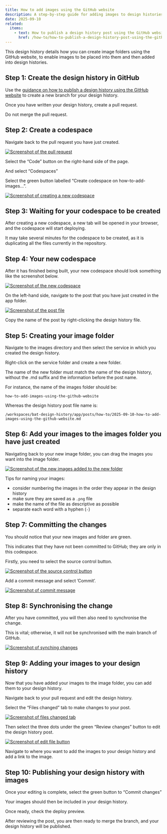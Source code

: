 ```yaml
---
title: How to add images using the GitHub website
description: A step-by-step guide for adding images to design histories using the GitHub website
date: 2025-09-10
related:
  items:
    - text: How to publish a design history post using the GitHub website
      href: /how-to/how-to-publish-a-design-history-post-using-the-github-website/
---
```


This design history details how you can create image folders using the GitHub website, to enable images to be placed into them and then added into design histories.

## Step 1: Create the design history in GitHub

Use the [guidance on how to publish a design history using the GitHub website](/how-to/how-to-publish-a-design-history-post-using-the-github-website/) to create a new branch for your design history.

Once you have written your design history, create a pull request.

Do not merge the pull request.

## Step 2: Create a codespace

Navigate back to the pull request you have just created.

[![Screenshot of the pull request](1-pull-request.png "Screenshot of the pull request")](1-pull-request.png)

Select the “Code” button on the right-hand side of the page.

And select “Codespaces”

Select the green button labelled “Create codespace on how-to-add-images…”.

[![Screenshot of creating a new codespace](2-code-space.png "Screenshot of creating a new codespace")](2-code-space.png)

## Step 3: Waiting for your codespace to be created

After creating a new codespace, a new tab will be opened in your browser, and the codespace will start deploying.

It may take several minutes for the codespace to be created, as it is duplicating all the files currently in the repository.

## Step 4: Your new codespace

After it has finished being built, your new codespace should look something like the screenshot below.

[![Screenshot of the new codespace](3-new-code-space.png "Screenshot of the new codespace")](3-new-code-space.png)

On the left-hand side, navigate to the post that you have just created in the app folder.

[![Screenshot of the post file](4-post.png "Screenshot of the post file")](4-post.png)

Copy the name of the post by right-clicking the design history file.

## Step 5: Creating your image folder

Navigate to the images directory and then select the service in which you created the design history.

Right-click on the service folder and create a new folder.

The name of the new folder must match the name of the design history, without the .md suffix and the information before the post name.

For instance, the name of the images folder should be:

```text
how-to-add-images-using-the-github-website
```

Whereas the design history post file name is:

```text
/workspaces/bat-design-history/app/posts/how-to/2025-09-10-how-to-add-images-using-the-github-website.md
```

## Step 6: Add your images to the images folder you have just created

Navigating back to your new image folder, you can drag the images you want into the image folder.

[![Screenshot of the new images added to the new folder](5-new-images-added.png "Screenshot of the new images added to the new folder")](5-new-images-added.png)

Tips for naming your images:

- consider numbering the images in the order they appear in the design history
- make sure they are saved as a `.png` file
- make the name of the file as descriptive as possible
- separate each word with a hyphen (`-`)

## Step 7: Committing the changes

You should notice that your new images and folder are green.

This indicates that they have not been committed to GitHub; they are only in this codespace.

Firstly, you need to select the source control button.

[![Screenshot of the source control button](6-source-control.png "Screenshot of the source control button")](6-source-control.png)

Add a commit message and select ’Commit’.

[![Screenshot of commit message](7-commit-message.png "Screenshot of commit message")](7-commit-message.png)

## Step 8: Synchronising the change

After you have committed, you will then also need to synchronise the change.

This is vital; otherwise, it will not be synchronised with the main branch of GitHub.

[![Screenshot of synching changes](9-sync-changes.png "Screenshot of synching changes")](9-sync-changes.png)

## Step 9: Adding your images to your design history

Now that you have added your images to the image folder, you can add them to your design history.

Navigate back to your pull request and edit the design history.

Select the “Files changed” tab to make changes to your post.

[![Screenshot of files changed tab](11-files-changed.png "Screenshot of files changed tab")](11-files-changed.png)

Then select the three dots under the green “Review changes” button to edit the design history post.

[![Screenshot of edit file button](12-edit-file.png "Screenshot of edit file button")](12-edit-file.png)

Navigate to where you want to add the images to your design history and add a link to the image.

## Step 10: Publishing your design history with images

Once your editing is complete, select the green button to “Commit changes”

Your images should then be included in your design history.

Once ready, check the deploy preview.

After reviewing the post, you are then ready to merge the branch, and your design history will be published.
